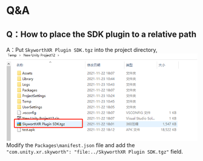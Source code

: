 <!--
 * @Author: xieminghui
 * @Date: 2021-11-22 18:19:45
 * @Description: Description
 * @LastEditors: xieminghui
 * @LastEditTime: 2021-12-13 09:44:22
 * @Copyright: Copyright 2020 Skyworth VR. All rights reserved.
-->
Q&A
===
Q：How to place the SDK plugin to a relative path
---
A：Put `SkyworthXR Plugin SDK.tgz` into the project directory,
    ![qa1](images/QA1.png)
Modify the `Packages\manifest.json` file and add the `"com.unity.xr.skyworth": "file:../SkyworthXR Plugin SDK.tgz"` field.
